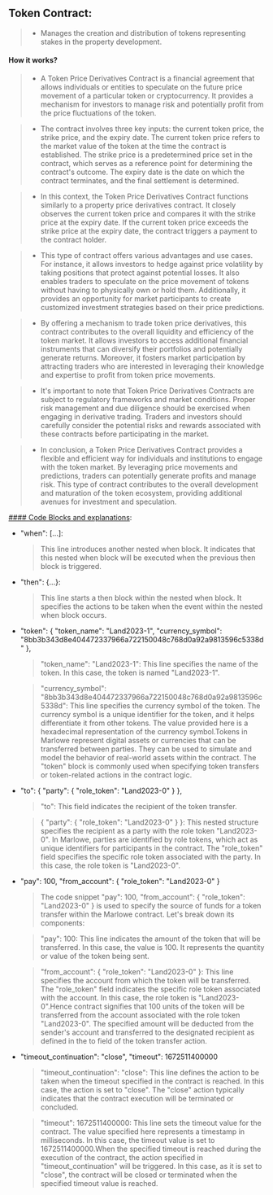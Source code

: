__<h2>Token Contract:</h2>__
>
> - Manages the creation and distribution of tokens representing stakes in the property development.
>
#### How it works? 
>
> - A Token Price Derivatives Contract is a financial agreement that allows individuals or entities to speculate on the future price movement of a particular token or cryptocurrency. It provides a mechanism for investors to manage risk and potentially profit from the price fluctuations of the token.

> - The contract involves three key inputs: the current token price, the strike price, and the expiry date. The current token price refers to the market value of the token at the time the contract is established. The strike price is a predetermined price set in the contract, which serves as a reference point for determining the contract's outcome. The expiry date is the date on which the contract terminates, and the final settlement is determined.

> - In this context, the Token Price Derivatives Contract functions similarly to a property price derivatives contract. It closely observes the current token price and compares it with the strike price at the expiry date. If the current token price exceeds the strike price at the expiry date, the contract triggers a payment to the contract holder.

> - This type of contract offers various advantages and use cases. For instance, it allows investors to hedge against price volatility by taking positions that protect against potential losses. It also enables traders to speculate on the price movement of tokens without having to physically own or hold them. Additionally, it provides an opportunity for market participants to create customized investment strategies based on their price predictions.

> - By offering a mechanism to trade token price derivatives, this contract contributes to the overall liquidity and efficiency of the token market. It allows investors to access additional financial instruments that can diversify their portfolios and potentially generate returns. Moreover, it fosters market participation by attracting traders who are interested in leveraging their knowledge and expertise to profit from token price movements.

> - It's important to note that Token Price Derivatives Contracts are subject to regulatory frameworks and market conditions. Proper risk management and due diligence should be exercised when engaging in derivative trading. Traders and investors should carefully consider the potential risks and rewards associated with these contracts before participating in the market.

> - In conclusion, a Token Price Derivatives Contract provides a flexible and efficient way for individuals and institutions to engage with the token market. By leveraging price movements and predictions, traders can potentially generate profits and manage risk. This type of contract contributes to the overall development and maturation of the token ecosystem, providing additional avenues for investment and speculation.

[#### Code Blocks and explanations](/Base-Contracts/TokenContract/TokenContract.md.json):

- "when": [...]:
    > This line introduces another nested when block.
    > It indicates that this nested when block will be executed when the previous then block is triggered.

- "then": {...}:
    > This line starts a then block within the nested when block.
    > It specifies the actions to be taken when the event within the nested when block occurs.

- "token": {
                  "token_name": "Land2023-1",
                  "currency_symbol": "8bb3b343d8e404472337966a722150048c768d0a92a9813596c5338d"
                },

    > "token_name": "Land2023-1": This line specifies the name of the token. In this case, the token is named "Land2023-1".

    > "currency_symbol": "8bb3b343d8e404472337966a722150048c768d0a92a9813596c5338d": This line specifies the currency symbol of the token. The currency symbol is a unique      identifier for the token, and it helps differentiate it from other tokens. The value provided here is a hexadecimal representation of the currency symbol.Tokens in Marlowe represent digital assets or currencies that can be transferred between parties. They can be used to simulate and model the behavior of real-world assets within the contract. The "token" block is commonly used when specifying token transfers or token-related actions in the contract logic.

- "to": { "party": { "role_token": "Land2023-0" } },
    > "to": This field indicates the recipient of the token transfer.

    > { "party": { "role_token": "Land2023-0" } }: This nested structure specifies the recipient as a party with the role token "Land2023-0".
    In Marlowe, parties are identified by role tokens, which act as unique identifiers for participants in the contract. The "role_token" field specifies the specific role token associated with the party. In this case, the role token is "Land2023-0".

 - "pay": 100, "from_account": { "role_token": "Land2023-0" }
   >  The code snippet "pay": 100, "from_account": { "role_token": "Land2023-0" } is used to specify the source of funds for a token transfer within the Marlowe contract. Let's break down its components:

    > "pay": 100: This line indicates the amount of the token that will be transferred. In this case, the value is 100. It represents the quantity or value of the token being sent.

    > "from_account": { "role_token": "Land2023-0" }: This line specifies the account from which the token will be transferred. The "role_token" field indicates the specific role token associated with the account. In this case, the role token is "Land2023-0".Hence contract signifies that 100 units of the token will be transferred from the account associated with the role token "Land2023-0". The specified amount will be deducted from the sender's account and transferred to the designated recipient as defined in the to field of the token transfer action.

-  "timeout_continuation": "close", "timeout": 1672511400000
    > "timeout_continuation": "close": This line defines the action to be taken when the timeout specified in the contract is reached. In this case, the action is set to "close". The "close" action typically indicates that the contract execution will be terminated or concluded.

    > "timeout": 1672511400000: This line sets the timeout value for the contract. The value specified here represents a timestamp in milliseconds. In this case, the timeout value is set to 1672511400000.When the specified timeout is reached during the execution of the contract, the action specified in "timeout_continuation" will be triggered. In this case, as it is set to "close", the contract will be closed or terminated when the specified timeout value is reached.